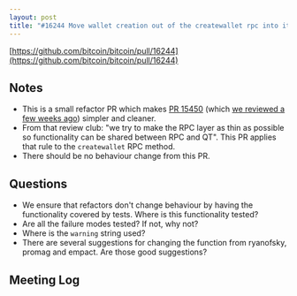 ```yaml
---
layout: post
title: "#16244 Move wallet creation out of the createwallet rpc into its own function (wallet)"
---
```


[https://github.com/bitcoin/bitcoin/pull/16244](https://github.com/bitcoin/bitcoin/pull/16244)

## Notes

- This is a small refactor PR which makes [PR 15450](https://github.com/bitcoin/bitcoin/pull/15450) (which [we reviewed a few weeks ago](https://bitcoin-core-review-club.github.io/15450.html)) simpler and cleaner.
- From that review club: "we try to make the RPC layer as thin as possible so functionality can be shared between RPC and QT". This PR applies that rule to the `createwallet` RPC method.
- There should be no behaviour change from this PR.

## Questions

- We ensure that refactors don't change behaviour by having the functionality covered by tests. Where is this functionality tested?
- Are all the failure modes tested? If not, why not?
- Where is the `warning` string used?
- There are several suggestions for changing the function from ryanofsky, promag and empact. Are those good suggestions?

## Meeting Log

